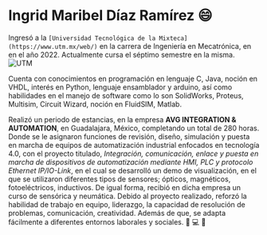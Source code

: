 # Ingrid Maribel Díaz Ramírez 😄
Ingresó a la `[Universidad Tecnológica de la Mixteca](https://www.utm.mx/web/)` en la carrera de Ingeniería en Mecatrónica, en en el año 2022. Actualmente cursa el séptimo semestre en la misma.
![UTM](https://www.utm.mx/images/utm_large.png)

Cuenta con conocimientos en programación en lenguaje C, Java, noción en VHDL, interés en Python, lenguaje ensamblador y arduino, así como habilidades en el manejo de software como lo son SolidWorks, Proteus, Multisim, Circuit Wizard, noción en FluidSIM, Matlab.

Realizó un periodo de estancias, en la empresa **AVG INTEGRATION & AUTOMATION**, en Guadalajara, México, completando un total de 280 horas. Donde se le asignaron funciones de revisión, diseño, simulación y puesta en marcha de equipos de automatización industrial enfocados en tecnología 4.0, con el proyecto titulado, _Integración, comunicación, enlace y puesta en marcha de dispositivos de automatización mediante HMI, PLC y protocolo Ethernet IP/IO-Link_, en el cual se desarrolló un demo de visualización, en el que se utilizaron diferentes tipos de sensores; ópticos, magnéticos, fotoeléctricos, inductivos. De igual forma, recibió en dicha empresa un curso de sensórica y neumática.
Debido al proyecto realizado, reforzó la habilidad de trabajo en equipo, liderazgo, la capacidad de resolución de problemas, comunicación, creatividad. Además de que, se adapta fácilmente a diferentes entornos laborales y sociales. :iphone: :computer: :briefcase:


<!--
**ingrid-dr1/ingrid-dr1** is a ✨ _special_ ✨ repository because its `README.md` (this file) appears on your GitHub profile.

Here are some ideas to get you started:

- 🔭 I’m currently working on ...
- 🌱 I’m currently learning ...
- 👯 I’m looking to collaborate on ...
- 🤔 I’m looking for help with ...
- 💬 Ask me about ...
- 📫 How to reach me: ...
- 😄 Pronouns: ...
- ⚡ Fun fact: ...
-->
